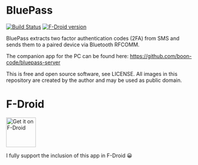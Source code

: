 BluePass
========

[![Build Status](https://app.travis-ci.com/boon-code/bluepass.svg)](https://app.travis-ci.com/github/boon-code/bluepass)
[![F-Droid version](https://img.shields.io/f-droid/v/org.booncode.bluepass4)](https://f-droid.org/packages/org.booncode.bluepass4)

BluePass extracts two factor authentication codes (2FA) from SMS and sends them
to a paired device via Bluetooth RFCOMM.

The companion app for the PC can be found here: https://github.com/boon-code/bluepass-server

This is free and open source software, see LICENSE.
All images in this repository are created by the author and may be used as public domain.


# F-Droid

[<img src="https://fdroid.gitlab.io/artwork/badge/get-it-on.png"
    alt="Get it on F-Droid"
    height="80">](https://f-droid.org/packages/org.booncode.bluepass4)

I fully support the inclusion of this app in F-Droid 😀
